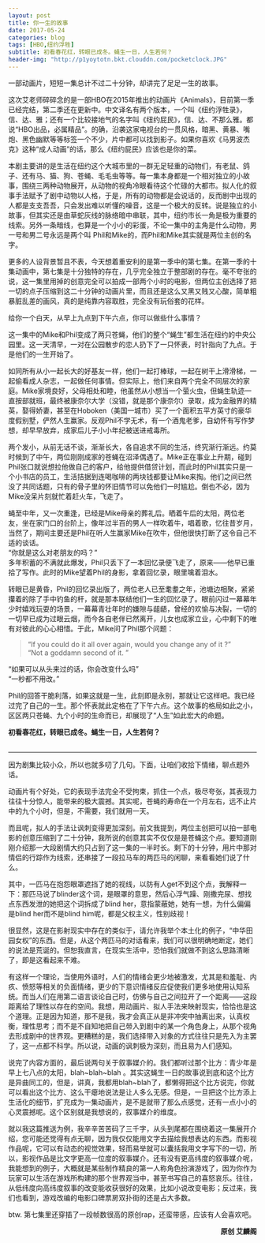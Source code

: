 ```yaml
---
layout: post
title: 你一生的故事
date: 2017-05-24
categories: blog
tags: [HBO,纽约浮牲]
subtitle: 初看春花红，转眼已成冬。蝇生一日，人生若何？
header-img: "http://p1yoytotn.bkt.clouddn.com/pocketclock.JPG"
---
```


一部动画片，短短一集总计不过二十分钟，却讲完了足足一生的故事。

这次艾老师碎碎念的是一部HBO在2015年推出的动画片《Animals》，目前第一季已经完结，第二季还在更新中。中文译名有两个版本，一个叫《纽约浮牲录》，信、达、雅；还有一个比较接地气的名字叫《纽约屁民》，信、达、不那么雅。都说“HBO出品，必属精品”。的确，沿袭这家电视台的一贯风格，暗黑、黄暴、嘴炮、黑色幽默等等标签一个不少，片中都可以找到影子。如果你喜欢《马男波杰克》这种“成人动画”的话，那么《纽约屁民》应该也是你的菜。

本剧主要讲的是生活在纽约这个大城市里的一群无足轻重的动物们，有老鼠、鸽子、还有马、猫、狗、苍蝇、毛毛虫等等。每一集本身都是一个相对独立的小故事，围绕三两种动物展开，从动物的视角冷眼看待这个忙碌的大都市。拟人化的叙事手法赋予了剧中动物以人格，于是，所有的动物都是会说话的，反而剧中出现的人都是支支吾吾，只会发出难以听懂的噪音，这是一个极大的反转。说是独立的小故事，但其实还是由草蛇灰线的脉络暗中串联，其中，纽约市长一角是极为重要的线索。另外一条暗线，也算是一个小小的彩蛋，不论一集中的主角是什么动物，男一号和男二号永远是两个叫 Phil和Mike的，而Phil和Mike其实就是两位主创的名字。

更多的人设背景暂且不表，今天想着重安利的是第一季中的第七集。在第一季的十集动画中，第七集是十分独特的存在，几乎完全独立于整部剧的存在。毫不夸张的说，这一集里用掉的创意完全可以拍成一部两个小时的电影，但两位主创选择了把一切的点子压缩到这二十分钟的动画片里，而且还是这么又黑又贱又心酸，简单粗暴脏乱差的画风，真的是纯靠内容取胜，完全没有玩俗套的花样。

给你一个白天，从早上九点到下午六点，你可以做些什么事情？

这一集中的Mike和Phil变成了两只苍蝇，他们的整个“蝇生”都生活在纽约的中央公园里。这一天清早，一对在公园散步的恋人扔下了一只怀表，时针指向了九点。于是他们的一生开始了。

如同所有从小一起长大的好基友一样，他们一起打棒球，一起在树干上滑滑梯，一起偷看成人杂志，一起做任何事情。但实际上，他们来自两个完全不同层次的家庭。Mike家境良好，父母相处和睦，他虽然从小想当一个萤火虫，但蝇生轨迹一直按部就班，最终被康奈尔大学（没错，就是那个康奈尔）录取，成为金融界的精英，娶得娇妻，甚至在Hoboken（美国一城市）买了一个面积五平方英寸的豪华度假别墅，俨然人生赢家。反观Phil不学无术，有一个酒鬼老爹，自幼怀有写作梦想，却早早放弃，成家后儿子小小年纪被送进戒毒所。

两个发小，从前无话不谈，渐渐长大，各自追求不同的生活，终究渐行渐远。约莫时候到了中午，两位刚刚成家的苍蝇在沼泽偶遇了。Mike正在事业上升期，碰到Phil张口就说想拉他做自己的客户，给他提供借贷计划，而此时的Phil其实只是一个小书店的员工，生活拮据到连喝咖啡的两块钱都要让Mike来掏。他们之间已然没了共同话题，只有的骨子里的怀旧情节可以免他们一时尴尬。倒也不必，因为Mike没呆片刻就忙着赶火车，飞走了。

蝇至中年，又一次重逢，已经是Mike母亲的葬礼后。晒着午后的太阳，两位老友，坐在家门口的台阶上，像年过半百的男人一样吹着牛，唱着歌，忆往昔岁月，当然了，期间主要还是Phil在听人生赢家Mike在吹牛，但他很快打断了这令自己不适的谈话。<br>
“你就是这么对老朋友的吗？”<br>
多年积蓄的不满就此爆发，Phil只丢下了一本回忆录便飞走了，原来——他早已重拾了写作。此时的Mike望着Phil的身影，拿着回忆录，眼里噙着泪水。

转眼已是黄昏，Phil的回忆录出版了，两位老人已至耄耋之年，池塘边相聚，紧紧攥着的除了手中钓鱼的杆，就是那本联结他们一生的回忆录了。眼前闪过一幕幕年少时嬉戏玩耍的场景，一幕幕青壮年时的嫌隙与龃龉，曾经的欢愉与决裂，一切的一切早已成为过眼云烟，而今各自老伴已然离开，儿女也成家立业，心中剩下的唯有对彼此的心心相惜。于此，Mike问了Phil那个问题：<br>

<blockquote>
“If you could do it all over again, would you change any of it ?”<br>
“Not a goddamn second of it. ”<br>
</blockquote>
“如果可以从头来过的话，你会改变什么吗”<br>
“一秒都不用改。”<br>

Phil的回答干脆利落，如果这就是一生，此刻即是永别，那就让它这样吧。我已经过完了自己的一生。那个怀表就此定格在了下午六点。这个故事的格局如此之小，区区两只苍蝇、九个小时的生命而已，却展现了“人生”如此宏大的命题。

<b>初看春花红，转眼已成冬。蝇生一日，人生若何？</b>
<br>
<br>

<hr>
因为剧集比较小众，所以也就多叨了几句。下面，让咱们收拾下情绪，聊点题外话。

动画片有个好处，它的表现手法完全不受拘束，抓住一个点，极尽夸张，其表现力往往十分惊人，能带来的极大震撼。其实呢，苍蝇的寿命在一个月左右，远不止片中的九个小时，但是，不需要，我们就用一天。

而且呢，拟人的手法让讽刺变得更加深刻。前文我提到，两位主创把可以拍一部电影的创意压缩到了二十分钟，我所说的创意其实不仅仅是是苍蝇这个点。要知道刚刚介绍那一大段剧情大约只占到了这一集的一半时长。剩下的十分钟，用片中那对情侣的行踪作为线索，还串接了一段拉马车的两匹马的闲聊，来看看她们说了什么。

其中，一匹马在抱怨眼罩遮挡了她的视线，以防有人get不到这个点，我解释一下：那匹马说了blinder这个词，是眼罩的意思，然后心浮气躁、刚撒完尿、想找点东西发泄的她把这个词拆成了blind her，意指蒙蔽她，她有一想，为什么偏偏是blind her而不是blind him呢，都是父权主义，性别歧视！

很显然，这是在影射现实中存在的类似于，请允许我举个本土化的例子，“中华田园女权”的东西。但是，从这个两匹马的对话看来，我们可以很明确地断定，她们的说法是荒诞的。但恕我直言，在现实生活中，恐怕我们就做不到这么思路清晰了，即是这看起来不难。

有这样一个理论，当使用外语时，人们的情绪会更少地被激发，尤其是和羞耻、内疚、愤怒等相关的负面情绪，更少的下意识情绪反应促使我们更多地使用认知系统。而当人们在用第二语言谈论自己时，仿佛与自己之间拉开了一个距离——这段距离给了理性以存在的空间。我想，用动画片、拟人手法来映射现实，恰恰也是这个道理。正是因为知道，那不是我，我才会真正从是非冲突中抽离出来，认真权衡，理性思考；而不是不自知地把自己带入到剧中的某一个角色身上，从那个视角去形成剧中的世界观。更糟糕的是，我们选择带入对象的方式往往只是先入为主罢了，这一点都不科学。所以说，动画的讽刺极为深刻，而且易为人们感知。

说完了内容方面的，最后说两句关于叙事媒介的。我们都听过那个比方：青少年是早上七八点的太阳，blah~blah~blah 。其实这蝇生一日的故事说到底和这个比方是异曲同工的，但是，讲真，我都用blah~blah了，都懒得把这个比方说完，你就可以看出这个比方、这么干瘪地说法是让人多么无感。但是，一旦把这个比方添上生活化的细节，扩充成为一集动画片，是不是就带了那么点感觉，还有一点小小的心灵震撼呢。这个区别就是我想说的，叙事媒介的维度。

就以我这篇推送为例，我辛辛苦苦码了三千字，从头到尾都在围绕着这一集展开介绍，您可能还觉得有点无聊，因为我仅仅能用文字去描绘我想表达的东西。而影视作品呢，它可以有动态的视觉效果，轻而易举就可以囊括我用文字写下的一切，所以，影视作品是比文字更高一位度的叙事媒介。还有没有更高纬度的叙事媒介呢，我能想到的例子，大概就是某些制作精良的第一人称角色扮演游戏了，因为你作为玩家可以生活在游戏所构建的那个世界观当中，甚至书写自己的喜怒哀乐。往往，从低纬度向高纬度叙事的改变能收获很好的效果，比如小说改变电影；反过来，我们也看到，游戏改编的电影口碑票房双扑街的还是占大多数。

btw. 第七集里还穿插了一段帧数很高的原创rap，还蛮带感，应该有人会喜欢吧。
<div align="right"><b>原创 艾麟阁</b></div>
